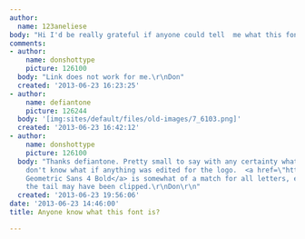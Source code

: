 ```yaml
---
author:
  name: 123aneliese
body: "Hi I'd be really grateful if anyone could tell  me what this font is?\r\n\r\nhttp://megabooth.com/wp-content/uploads/logos/7.png\r\n\r\nThank-you!"
comments:
- author:
    name: donshottype
    picture: 126100
  body: "Link does not work for me.\r\nDon"
  created: '2013-06-23 16:23:25'
- author:
    name: defiantone
    picture: 126244
  body: '[img:sites/default/files/old-images/7_6103.png]'
  created: '2013-06-23 16:42:12'
- author:
    name: donshottype
    picture: 126100
  body: "Thanks defiantone. Pretty small to say with any certainty what it is. Also
    don't know what if anything was edited for the logo.  <a href=\"http://www.myfonts.com/fonts/hurme-design/hurme-geometric-sans-4/\">Hurme
    Geometric Sans 4 Bold</a> is somewhat of a match for all letters, except h where
    the tail may have been clipped.\r\nDon\r\n"
  created: '2013-06-23 19:56:06'
date: '2013-06-23 14:46:00'
title: Anyone know what this font is?

---
```

